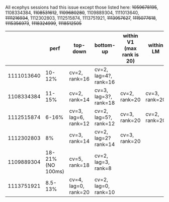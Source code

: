 All ecephys sessions had this issue except those listed here: ~~1059678195~~, 1108334384, ~~1108531612~~, ~~1109680280~~, 1109889304, 1111013640, ~~1111216934~~, 1112302803, 1112515874, 1113751921, ~~1113957627~~, ~~1115077618~~, ~~1115356973~~, ~~1118324999~~, ~~1118512505~~

|            | perf              | top-down             | bottom-up             | within V1 (max rank is 20) | within LM     |
| ---------- | ----------------- | -------------------- | --------------------- | -------------------------- | ------------- |
| 1111013640 | 10-12%            | cv=2, rank=16        | cv=2, lag=4?, rank=16 |                            |               |
| 1108334384 | 11-15%            | cv=2, rank=14        | cv=3, lag=3?, rank=18 | cv=2, rank=20              | cv=3, rank=20 |
| 1112515874 | 6-16%             | cv=3, lag=6, rank=12 | cv=2, lag=5?, rank=12 | cv=3, rank=20              | cv=2, rank=20 |
| 1112302803 | 8%                | cv=3, rank=14        | cv=2, lag=2? rank=14  | cv=3, rank=20              |               |
| 1109889304 | 18-21% (NO 100ms) | cv=5, rank=18        | cv=2, lag=3, rank=8   |                            |               |
| 1113751921 | 8.5-13%           | cv=4, lag=0, rank=20 | cv=2, lag=0, rank=10  |                            |               |

